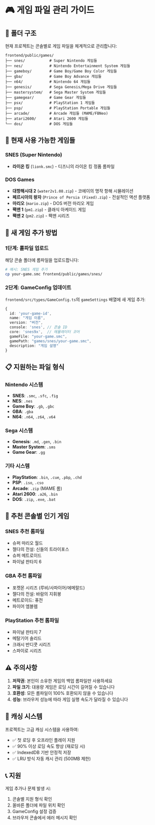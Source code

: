 # 🎮 게임 파일 관리 가이드

## 📁 폴더 구조

현재 프로젝트는 콘솔별로 게임 파일을 체계적으로 관리합니다:

```
frontend/public/games/
├── snes/           # Super Nintendo 게임들
├── nes/            # Nintendo Entertainment System 게임들
├── gameboy/        # Game Boy/Game Boy Color 게임들
├── gba/            # Game Boy Advance 게임들
├── n64/            # Nintendo 64 게임들
├── genesis/        # Sega Genesis/Mega Drive 게임들
├── mastersystem/   # Sega Master System 게임들
├── gamegear/       # Game Gear 게임들
├── psx/            # PlayStation 1 게임들
├── psp/            # PlayStation Portable 게임들
├── arcade/         # Arcade 게임들 (MAME/FBNeo)
├── atari2600/      # Atari 2600 게임들
└── dos/            # DOS 게임들
```

## 🎯 현재 사용 가능한 게임들

### SNES (Super Nintendo)
- **라이온 킹** (`lionk.smc`) - 디즈니의 라이온 킹 정품 롬파일

### DOS Games
- **대항해시대 2** (`water2v1.08.zip`) - 코에이의 명작 항해 시뮬레이션
- **페르시아의 왕자** (`Prince of Persia (Fixed).zip`) - 전설적인 액션 플랫폼
- **마리오** (`mario.zip`) - DOS 버전 마리오 게임
- **팩맨 1** (`pm1.zip`) - 클래식 아케이드 게임
- **팩맨 2** (`pm2.zip`) - 팩맨 시리즈

## 🔧 새 게임 추가 방법

### 1단계: 롤파일 업로드
해당 콘솔 폴더에 롬파일을 업로드합니다:
```bash
# 예시: SNES 게임 추가
cp your-game.smc frontend/public/games/snes/
```

### 2단계: GameConfig 업데이트
`frontend/src/types/GameConfig.ts`의 `gameSettings` 배열에 새 게임 추가:

```typescript
{
  id: 'your-game-id',
  name: "게임 이름",
  version: "버전",
  console: 'snes', // 콘솔 ID
  core: 'snes9x',  // 에뮬레이터 코어
  gameFile: "your-game.smc",
  gamePath: "games/snes/your-game.smc",
  description: "게임 설명"
}
```

## 📋 지원하는 파일 형식

### Nintendo 시스템
- **SNES**: `.smc`, `.sfc`, `.fig`
- **NES**: `.nes`
- **Game Boy**: `.gb`, `.gbc`
- **GBA**: `.gba`
- **N64**: `.n64`, `.z64`, `.v64`

### Sega 시스템
- **Genesis**: `.md`, `.gen`, `.bin`
- **Master System**: `.sms`
- **Game Gear**: `.gg`

### 기타 시스템
- **PlayStation**: `.bin`, `.cue`, `.pbp`, `.chd`
- **PSP**: `.iso`, `.cso`
- **Arcade**: `.zip` (MAME 롬)
- **Atari 2600**: `.a26`, `.bin`
- **DOS**: `.zip`, `.exe`, `.bat`

## 🚀 추천 콘솔별 인기 게임

### SNES 추천 롬파일
- 슈퍼 마리오 월드
- 젤다의 전설: 신들의 트라이포스
- 슈퍼 메트로이드
- 파이널 판타지 6

### GBA 추천 롬파일
- 포켓몬 시리즈 (루비/사파이어/에메랄드)
- 젤다의 전설: 바람의 지휘봉
- 메트로이드: 퓨전
- 파이어 엠블렘

### PlayStation 추천 롬파일
- 파이널 판타지 7
- 메탈기어 솔리드
- 크래시 반디쿳 시리즈
- 스파이로 시리즈

## ⚠️ 주의사항

1. **저작권**: 본인이 소유한 게임의 백업 롬파일만 사용하세요
2. **파일 크기**: 대용량 게임은 로딩 시간이 길어질 수 있습니다
3. **호환성**: 모든 롬파일이 100% 호환되지 않을 수 있습니다
4. **성능**: 브라우저 성능에 따라 게임 실행 속도가 달라질 수 있습니다

## 🔄 캐싱 시스템

프로젝트는 고급 캐싱 시스템을 사용하여:
- ✅ 첫 로딩 후 오프라인 플레이 지원
- ✅ 90% 이상 로딩 속도 향상 (재로딩 시)
- ✅ IndexedDB 기반 안정적 저장
- ✅ LRU 방식 자동 캐시 관리 (500MB 제한)

## 📞 지원

게임 추가나 문제 발생 시:
1. 콘솔별 지원 형식 확인
2. 올바른 폴더에 파일 위치 확인  
3. GameConfig 설정 검증
4. 브라우저 콘솔에서 에러 메시지 확인 